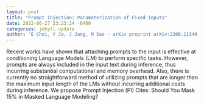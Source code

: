 ```yaml
--- 
layout: post 
title: "Prompt Injection: Parameterization of Fixed Inputs" 
date: 2022-06-27 23:23:24 -0400 
categories: jekyll update 
author: "E Choi, Y Jo, J Jang, M Seo - arXiv preprint arXiv:2206.11349, 2022" 
--- 
```

Recent works have shown that attaching prompts to the input is effective at conditioning Language Models (LM) to perform specific tasks. However, prompts are always included in the input text during inference, thus incurring substantial computational and memory overhead. Also, there is currently no straightforward method of utilizing prompts that are longer than the maximum input length of the LMs without incurring additional costs during inference. We propose Prompt Injection (PI) Cites: Should You Mask 15% in Masked Language Modeling?